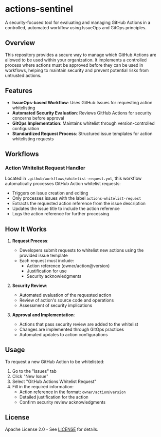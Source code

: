 # actions-sentinel

A security-focused tool for evaluating and managing GitHub Actions in a controlled, automated workflow using IssueOps and GitOps principles.

## Overview

This repository provides a secure way to manage which GitHub Actions are allowed to be used within your organization. It implements a controlled process where actions must be approved before they can be used in workflows, helping to maintain security and prevent potential risks from untrusted actions.

## Features

- **IssueOps-based Workflow**: Uses GitHub Issues for requesting action whitelisting
- **Automated Security Evaluation**: Reviews GitHub Actions for security concerns before approval
- **GitOps Implementation**: Maintains whitelist through version-controlled configuration
- **Standardized Request Process**: Structured issue templates for action whitelisting requests

## Workflows

### Action Whitelist Request Handler

Located in `.github/workflows/whitelist-request.yml`, this workflow automatically processes GitHub Action whitelist requests:

- Triggers on issue creation and editing
- Only processes issues with the label `actions-whitelist-request`
- Extracts the requested action reference from the issue description
- Updates the issue title to include the action reference
- Logs the action reference for further processing

## How It Works

1. **Request Process**:
   - Developers submit requests to whitelist new actions using the provided issue template
   - Each request must include:
     - Action reference (owner/action@version)
     - Justification for use
     - Security acknowledgments

2. **Security Review**:
   - Automated evaluation of the requested action
   - Review of action's source code and operations
   - Assessment of security implications

3. **Approval and Implementation**:
   - Actions that pass security review are added to the whitelist
   - Changes are implemented through GitOps practices
   - Automated updates to action configurations

## Usage

To request a new GitHub Action to be whitelisted:

1. Go to the "Issues" tab
2. Click "New Issue"
3. Select "GitHub Actions Whitelist Request"
4. Fill in the required information:
   - Action reference in the format: `owner/action@version`
   - Detailed justification for the action
   - Confirm security review acknowledgments

## License

Apache License 2.0 - See [LICENSE](LICENSE) for details.
